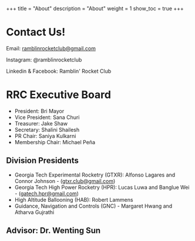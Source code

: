 +++
title = "About"
description = "About"
weight = 1
show_toc = true
+++

# Contact Us!

Email: ramblinrocketclub@gmail.com

Instagram: @ramblinrocketclub

Linkedin & Facebook: Ramblin' Rocket Club

# RRC Executive Board

- President: Bri Mayor
- Vice President: Sana Churi
- Treasurer: Jake Shaw
- Secretary: Shalini Shailesh
- PR Chair: Saniya Kulkarni
- Membership Chair: Michael Peña

## Division Presidents
- Georgia Tech Experimental Rocketry (GTXR): Alfonso Lagares and Connor Johnson - (gtxr.club@gmail.com)
- Georgia Tech High Power Rocketry (HPR): Lucas Luwa and Banglue Wei - (gatech.hpr@gmail.com)
- High Altitude Ballooning (HAB): Robert Lammens
- Guidance, Navigation and Controls (GNC) - Margaret Hwang and Atharva Gujrathi

## Advisor: Dr. Wenting Sun
